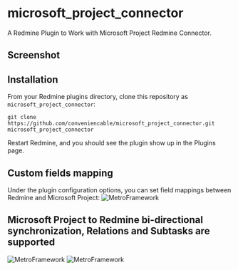 # microsoft_project_connector

A Redmine Plugin to Work with Microsoft Project Redmine Connector.


## Screenshot


## Installation

From your Redmine plugins directory, clone this repository as `microsoft_project_connector`:

    git clone https://github.com/conveniencable/microsoft_project_connector.git microsoft_project_connector

Restart Redmine, and you should see the plugin show up in the Plugins page.


## Custom fields mapping

Under the plugin configuration options, you can set field mappings between Redmine and Microsoft Project:
![MetroFramework](https://conveniencable.github.io/images/redmine_setting.jpg)

## Microsoft Project to Redmine bi-directional synchronization, Relations and Subtasks are supported
![MetroFramework](https://conveniencable.github.io/images/load_issues.jpg)
![MetroFramework](https://conveniencable.github.io/images/issues_relations_and_subtasks.jpg)



